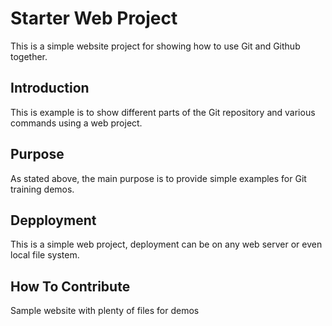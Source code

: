 # Starter Web Project

This is a simple website project for showing how to use Git and Github together.

## Introduction

This is example is to show different parts of the Git repository and various commands using a web project.

## Purpose

As stated above, the main purpose is to provide simple examples for Git training demos.

## Depployment

This is a simple web project, deployment can be on any web server or even local file system.

## How To Contribute

Sample website with plenty of files for demos